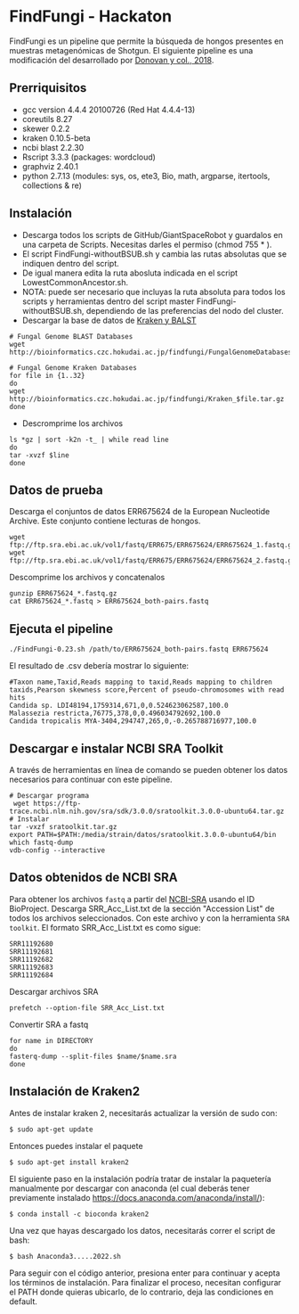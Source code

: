 # FindFungi - Hackaton
FindFungi es un pipeline que permite la búsqueda de hongos presentes en muestras metagenómicas de Shotgun.
El siguiente pipeline es una modificación del desarrollado por [Donovan y col., 2018](https://doi.org/10.1371/journal.pone.0192898).

## Prerriquisitos
- gcc version 4.4.4 20100726 (Red Hat 4.4.4-13)
- coreutils 8.27
- skewer 0.2.2
- kraken 0.10.5-beta
- ncbi blast 2.2.30
- Rscript 3.3.3 (packages: wordcloud)
- graphviz 2.40.1
- python 2.7.13 (modules: sys, os, ete3, Bio, math, argparse, itertools, collections & re)
    
## Instalación
- Descarga todos los scripts de GitHub/GiantSpaceRobot y guardalos en una carpeta de Scripts. Necesitas darles el permiso (chmod 755 * ).
- El script FindFungi-withoutBSUB.sh y cambia las rutas absolutas que se indiquen dentro del script.
- De igual manera edita la ruta abosluta indicada en el script LowestCommonAncestor.sh.
- NOTA: puede ser necesario que incluyas la ruta absoluta para todos los scripts y herramientas dentro del script master FindFungi-withoutBSUB.sh, dependiendo de las preferencias del nodo del cluster.
- Descargar la base de datos de [Kraken y BALST](http://bioinformatics.czc.hokudai.ac.jp/findfungi/)
~~~
# Fungal Genome BLAST Databases
wget http://bioinformatics.czc.hokudai.ac.jp/findfungi/FungalGenomeDatabases_EqualContigs.tar.gz

# Fungal Genome Kraken Databases
for file in {1..32}
do
wget http://bioinformatics.czc.hokudai.ac.jp/findfungi/Kraken_$file.tar.gz
done
~~~
- Descromprime los archivos
~~~
ls *gz | sort -k2n -t_ | while read line
do 
tar -xvzf $line
done
~~~

## Datos de prueba
Descarga el conjuntos de datos ERR675624 de la European Nucleotide Archive. Este conjunto contiene lecturas de hongos.
~~~
wget ftp://ftp.sra.ebi.ac.uk/vol1/fastq/ERR675/ERR675624/ERR675624_1.fastq.gz
wget ftp://ftp.sra.ebi.ac.uk/vol1/fastq/ERR675/ERR675624/ERR675624_2.fastq.gz
~~~
Descomprime los archivos y concatenalos
~~~
gunzip ERR675624_*.fastq.gz
cat ERR675624_*.fastq > ERR675624_both-pairs.fastq
~~~

## Ejecuta el pipeline
~~~
./FindFungi-0.23.sh /path/to/ERR675624_both-pairs.fastq ERR675624
~~~
El resultado de .csv debería mostrar lo siguiente:
~~~
#Taxon name,Taxid,Reads mapping to taxid,Reads mapping to children taxids,Pearson skewness score,Percent of pseudo-chromosomes with read hits
Candida sp. LDI48194,1759314,671,0,0.524623062587,100.0
Malassezia restricta,76775,378,0,0.496034792692,100.0
Candida tropicalis MYA-3404,294747,265,0,-0.265788716977,100.0
~~~

## Descargar e instalar NCBI SRA Toolkit
A través de herramientas en línea de comando se pueden obtener los datos necesarios para continuar con este pipeline.
~~~
# Descargar programa
 wget https://ftp-trace.ncbi.nlm.nih.gov/sra/sdk/3.0.0/sratoolkit.3.0.0-ubuntu64.tar.gz
# Instalar
tar -vxzf sratoolkit.tar.gz
export PATH=$PATH:/media/strain/datos/sratoolkit.3.0.0-ubuntu64/bin
which fastq-dump
vdb-config --interactive
~~~

## Datos obtenidos de NCBI SRA
Para obtener los archivos `fastq` a partir del [NCBI-SRA](https://www-ncbi-nlm-nih-gov.ezproxy.u-pec.fr/Traces/study/) usando el ID BioProject. Descarga SRR_Acc_List.txt de la sección "Accession List" de todos los archivos seleccionados. Con este archivo y con la herramienta `SRA toolkit`.
El formato SRR_Acc_List.txt es como sigue:
~~~
SRR11192680
SRR11192681
SRR11192682
SRR11192683
SRR11192684
~~~
Descargar archivos SRA
~~~
prefetch --option-file SRR_Acc_List.txt
~~~
Convertir SRA a fastq
~~~
for name in DIRECTORY
do
fasterq-dump --split-files $name/$name.sra
done
~~~
## Instalación de Kraken2
Antes de instalar kraken 2, necesitarás actualizar la versión de sudo con:
```
$ sudo apt-get update
```
Entonces puedes instalar el paquete
```
$ sudo apt-get install kraken2
```
El siguiente paso en la instalación podría tratar de instalar la paquetería manualmente por descargar con anaconda (el cual deberás tener previamente instalado https://docs.anaconda.com/anaconda/install/):
```
$ conda install -c bioconda kraken2
```
Una vez que hayas descargado los datos, necesitarás correr el script de bash:
```
$ bash Anaconda3.....2022.sh
```
Para seguir con el código anterior, presiona enter para continuar y acepta los términos de instalación. Para finalizar el proceso, necesitan configurar el PATH donde quieras ubicarlo, de lo contrario, deja las condiciones en default.







